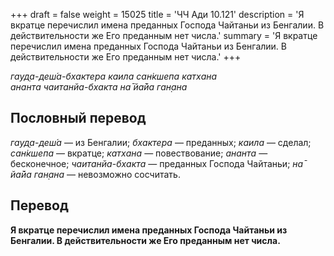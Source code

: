 +++
draft = false
weight = 15025
title = 'ЧЧ Ади 10.121'
description = 'Я вкратце перечислил имена преданных Господа Чайтаньи из Бенгалии. В действительности же Его преданным нет числа.'
summary = 'Я вкратце перечислил имена преданных Господа Чайтаньи из Бенгалии. В действительности же Его преданным нет числа.'
+++

_гауд̣а-деш́а-бхактера каила сан̇кшепа катхана  
ананта чаитанйа-бхакта на̄ йа̄йа ган̣ана_

## Пословный перевод

_гауд̣а_\-_деш́а_ — из Бенгалии; _бхактера_ — преданных; _каила_ — сделал; _сан̇кшепа_ — вкратце; _катхана_ — повествование; _ананта_ — бесконечное; _чаитанйа_\-_бхакта_ — преданных Господа Чайтаньи; _на̄_ _йа̄йа_ _ган̣ана_ — невозможно сосчитать.

## Перевод

**Я вкратце перечислил имена преданных Господа Чайтаньи из Бенгалии. В действительности же Его преданным нет числа.**
